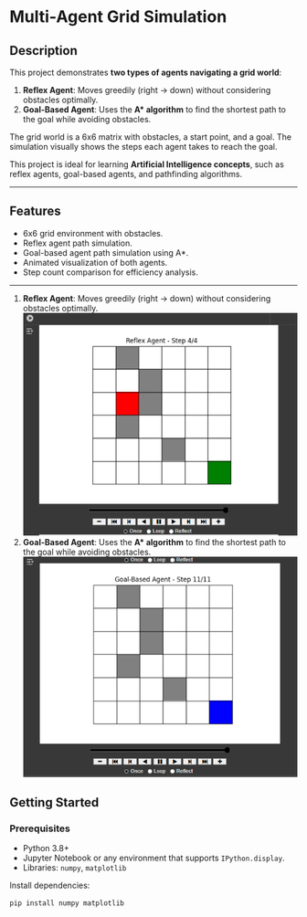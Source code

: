 # Multi-Agent Grid Simulation

## Description

This project demonstrates **two types of agents navigating a grid world**:

1. **Reflex Agent**: Moves greedily (right → down) without considering obstacles optimally.  
2. **Goal-Based Agent**: Uses the **A\* algorithm** to find the shortest path to the goal while avoiding obstacles.

The grid world is a 6x6 matrix with obstacles, a start point, and a goal. The simulation visually shows the steps each agent takes to reach the goal.  

This project is ideal for learning **Artificial Intelligence concepts**, such as reflex agents, goal-based agents, and pathfinding algorithms.  

---

## Features

- 6x6 grid environment with obstacles.
- Reflex agent path simulation.
- Goal-based agent path simulation using A*.
- Animated visualization of both agents.
- Step count comparison for efficiency analysis.

---
1. **Reflex Agent**: Moves greedily (right → down) without considering obstacles optimally.  
![Step 1](stp.PNG)
2. **Goal-Based Agent**: Uses the **A\* algorithm** to find the shortest path to the goal while avoiding obstacles.
![Step 2](stp2.PNG)

## Getting Started

### Prerequisites

- Python 3.8+
- Jupyter Notebook or any environment that supports `IPython.display`.
- Libraries: `numpy`, `matplotlib`

Install dependencies:

```bash
pip install numpy matplotlib
